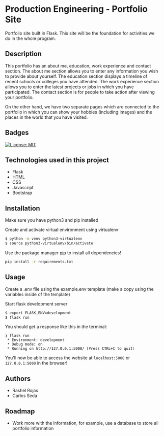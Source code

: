 # Production Engineering - Portfolio Site

Portfolio site built in Flask. This site will be the foundation for activities we do in the whole program.

## Description

This portfolio has an about me, education, work experience and contact section. The about me section allows you to enter any information you wish to provide about yourself. The education section displays a timeline of recent schools or colleges you have attended. The work experience section allows you to enter the latest projects or jobs in which you have participated. The contact section is for people to take action after viewing your portfolio.

On the other hand, we have two separate pages which are connected to the portfolio in which you can show your hobbies (including images) and the places in the world that you have visited.

## Badges
[![License: MIT](https://img.shields.io/badge/License-MIT-yellow.svg)](https://opensource.org/licenses/MIT)

## Technologies used in this project
- Flask
- HTML
- CSS
- Javascript
- Bootstrap

## Installation

Make sure you have python3 and pip installed

Create and activate virtual environment using virtualenv
```bash
$ python -m venv python3-virtualenv
$ source python3-virtualenv/bin/activate
```

Use the package manager [pip](https://pip.pypa.io/en/stable/) to install all dependencies!

```bash
pip install -r requirements.txt
```

## Usage

Create a .env file using the example.env template (make a copy using the variables inside of the template)

Start flask development server
```bash
$ export FLASK_ENV=development
$ flask run
```

You should get a response like this in the terminal:
```
❯ flask run
 * Environment: development
 * Debug mode: on
 * Running on http://127.0.0.1:5000/ (Press CTRL+C to quit)
```

You'll now be able to access the website at `localhost:5000` or `127.0.0.1:5000` in the browser! 

## Authors
* Rashel Rojas
* Carlos Seda 

## Roadmap
- Work more with the information, for example, use a database to store all portfolio information
